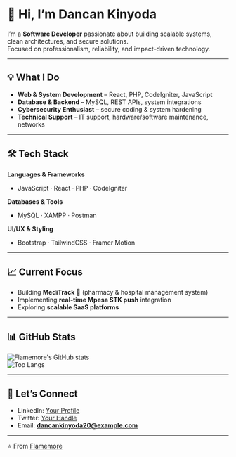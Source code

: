 # 👋 Hi, I’m Dancan Kinyoda  

I’m a **Software Developer** passionate about building scalable systems, clean architectures, and secure solutions.  
Focused on professionalism, reliability, and impact-driven technology.  

---

## 💡 What I Do  
- **Web & System Development** – React, PHP, CodeIgniter, JavaScript  
- **Database & Backend** – MySQL, REST APIs, system integrations  
- **Cybersecurity Enthusiast** – secure coding & system hardening  
- **Technical Support** – IT support, hardware/software maintenance, networks  

---

## 🛠️ Tech Stack  
**Languages & Frameworks**  
- JavaScript · React · PHP · CodeIgniter  

**Databases & Tools**  
- MySQL · XAMPP · Postman  

**UI/UX & Styling**  
- Bootstrap · TailwindCSS · Framer Motion  

---

## 📈 Current Focus  
- Building **MediTrack** 🏥 (pharmacy & hospital management system)  
- Implementing **real-time Mpesa STK push** integration  
- Exploring **scalable SaaS platforms**  

---

## 📊 GitHub Stats  
![Flamemore's GitHub stats](https://github-readme-stats.vercel.app/api?username=Flamemore&show_icons=true&theme=graywhite)  
![Top Langs](https://github-readme-stats.vercel.app/api/top-langs/?username=Flamemore&layout=compact&theme=graywhite)  

---

## 🤝 Let’s Connect  
- LinkedIn: [Your Profile](https://linkedin.com/in/your-link)  
- Twitter: [Your Handle](https://twitter.com/your-handle)  
- Email: **dancankinyoda20@example.com**  

---

⭐️ From [Flamemore](https://github.com/Flamemore)
